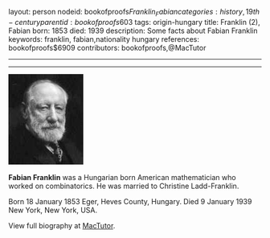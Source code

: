 layout: person
nodeid: bookofproofs$Franklin_Fabian
categories: history,19th-century
parentid: bookofproofs$603
tags: origin-hungary
title: Franklin (2), Fabian
born: 1853
died: 1939
description: Some facts about Fabian Franklin
keywords: franklin, fabian,nationality hungary
references: bookofproofs$6909
contributors: bookofproofs,@MacTutor

---


---

![Franklin_Fabian.jpg](https://github.com/bookofproofs/bookofproofs.github.io/blob/main/_sources/_assets/images/portraits/Franklin_Fabian.jpg?raw=true)

**Fabian Franklin** was a Hungarian born American mathematician who worked on combinatorics. He was married to Christine Ladd-Franklin.

Born 18 January 1853 Eger, Heves County, Hungary. Died 9 January 1939 New York, New York, USA.


View full biography at [MacTutor](https://mathshistory.st-andrews.ac.uk/Biographies/Franklin_Fabian/).